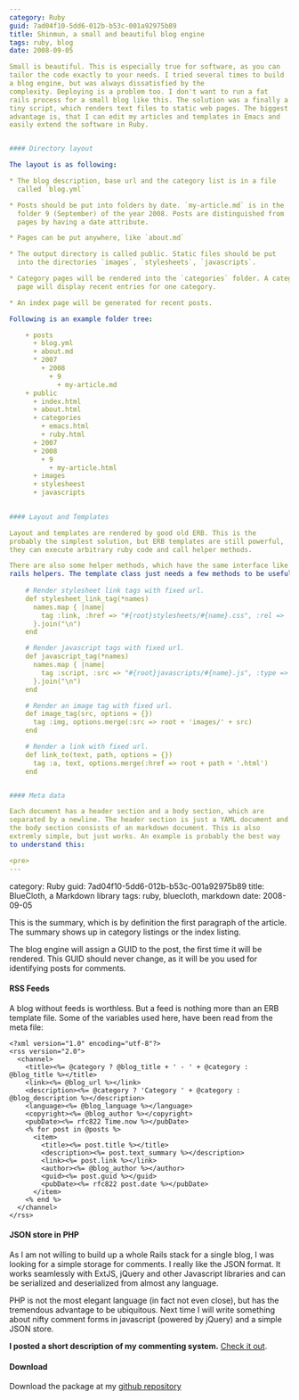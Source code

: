 ```yaml
--- 
category: Ruby
guid: 7ad04f10-5dd6-012b-b53c-001a92975b89
title: Shinmun, a small and beautiful blog engine
tags: ruby, blog
date: 2008-09-05

Small is beautiful. This is especially true for software, as you can
tailor the code exactly to your needs. I tried several times to build
a blog engine, but was always dissatisfied by the
complexity. Deploying is a problem too. I don't want to run a fat
rails process for a small blog like this. The solution was a finally a
tiny script, which renders text files to static web pages. The biggest
advantage is, that I can edit my articles and templates in Emacs and
easily extend the software in Ruby.


#### Directory layout

The layout is as following:

* The blog description, base url and the category list is in a file
  called `blog.yml`

* Posts should be put into folders by date. `my-article.md` is in the
  folder 9 (September) of the year 2008. Posts are distinguished from
  pages by having a date attribute.

* Pages can be put anywhere, like `about.md`

* The output directory is called public. Static files should be put
  into the directories `images`, `stylesheets`, `javascripts`.

* Category pages will be rendered into the `categories` folder. A category
  page will display recent entries for one category.

* An index page will be generated for recent posts.

Following is an example folder tree:

    + posts  
      + blog.yml
      + about.md
      * 2007
        + 2008
          + 9
            + my-article.md
    + public
      + index.html
      + about.html
      + categories
        + emacs.html
        + ruby.html
      + 2007   
      + 2008
        + 9
          + my-article.html
      + images
      + stylesheest
      + javascripts
    

#### Layout and Templates

Layout and templates are rendered by good old ERB. This is the
probably the simplest solution, but ERB templates are still powerful,
they can execute arbitrary ruby code and call helper methods.

There are also some helper methods, which have the same interface like
rails helpers. The template class just needs a few methods to be useful:
    
    # Render stylesheet link tags with fixed url.
    def stylesheet_link_tag(*names)
      names.map { |name|
        tag :link, :href => "#{root}stylesheets/#{name}.css", :rel => 'stylesheet', :media => 'screen'
      }.join("\n")
    end

    # Render javascript tags with fixed url.
    def javascript_tag(*names)
      names.map { |name|
        tag :script, :src => "#{root}javascripts/#{name}.js", :type => 'text/javascript'
      }.join("\n")
    end

    # Render an image tag with fixed url.
    def image_tag(src, options = {})
      tag :img, options.merge(:src => root + 'images/' + src)
    end

    # Render a link with fixed url.
    def link_to(text, path, options = {})
      tag :a, text, options.merge(:href => root + path + '.html')
    end


#### Meta data

Each document has a header section and a body section, which are
separated by a newline. The header section is just a YAML document and
the body section consists of an markdown document. This is also
extremly simple, but just works. An example is probably the best way
to understand this:

<pre>
--- 
```

category: Ruby
guid: 7ad04f10-5dd6-012b-b53c-001a92975b89
title: BlueCloth, a Markdown library
tags: ruby, bluecloth, markdown
date: 2008-09-05

This is the summary, which is by definition the first paragraph of the
article. The summary shows up in category listings or the index listing.
</pre>  

The blog engine will assign a GUID to the post, the first time it will
be rendered. This GUID should never change, as it will be you used for
identifying posts for comments.


#### RSS Feeds

A blog without feeds is worthless. But a feed is nothing more than an
ERB template file. Some of the variables used here, have been read
from the meta file:

    <?xml version="1.0" encoding="utf-8"?>
    <rss version="2.0"> 
      <channel>
        <title><%= @category ? @blog_title + ' - ' + @category : @blog_title %></title>
        <link><%= @blog_url %></link>
        <description><%= @category ? 'Category ' + @category : @blog_description %></description>
        <language><%= @blog_language %></language>
        <copyright><%= @blog_author %></copyright>
        <pubDate><%= rfc822 Time.now %></pubDate>
        <% for post in @posts %>
          <item>
            <title><%= post.title %></title>
            <description><%= post.text_summary %></description>
            <link><%= post.link %></link>
            <author><%= @blog_author %></author>
            <guid><%= post.guid %></guid>
            <pubDate><%= rfc822 post.date %></pubDate>
          </item>
        <% end %>
      </channel> 
    </rss>


#### JSON store in PHP

As I am not willing to build up a whole Rails stack for a single blog,
I was looking for a simple storage for comments. I really like the
JSON format. It works seamlessly with ExtJS, jQuery and other
Javascript libraries and can be serialized and deserialized from
almost any language.

PHP is not the most elegant language (in fact not even close), but has
the tremendous advantage to be ubiquitous. Next time I will write
something about nifty comment forms in javascript (powered by jQuery)
and a simple JSON store.

**I posted a short description of my commenting system.** [Check it
  out][2].


#### Download

Download the package at my [github repository][1]

[1]: http://github.com/georgi/shinmun/tree/master
[2]: commenting-system-with-lightweight-json-store.html
